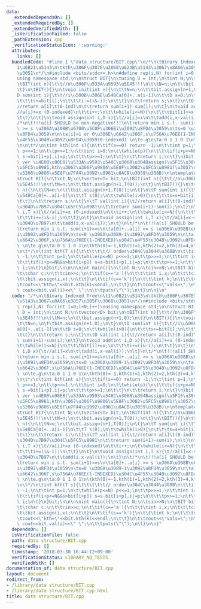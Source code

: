 ```yaml
---
data:
  _extendedDependsOn: []
  _extendedRequiredBy: []
  _extendedVerifiedWith: []
  _isVerificationFailed: false
  _pathExtension: cpp
  _verificationStatusIcon: ':warning:'
  attributes:
    links: []
  bundledCode: "#line 1 \"data structure/BIT.cpp\"\n/*\n\tBinary Indexed Tree\n\t\
    1\u6B21\u5143\n\tkth\u306F\u307E\u3060\u624B\u5143\u3067\u8A66\u3057\u305F\u3060\
    \u3051\n*/\n#include <bits/stdc++.h>\n#define rep(i,N) for(int i=0;i<N;i++)\n\
    using namespace std;\n\nstruct BIT{\n\tusing D = int;\n\tint N;\n\tvector<D> bit;\n\
    \tBIT(int n){\t\t//n\u306F\u533A\u9593\u5E45!!!\n\t\tN=n;\n\t\tbit.assign(n+1,0);\n\
    \t}\n\tBIT(){}\n\tvoid init(int n){\n\t\tN=n;\n\t\tbit.assign(n+1,0);\n\t}\n\t\
    D sum(int i){\t\t//i\u500B\u306E\u548Ca[0]+..a[i-1]\n\t\tD s=0;\n\t\twhile(i>0){\n\
    \t\t\ts+=bit[i];\n\t\t\ti-=(i&-i);\n\t\t}\n\t\treturn s;\n\t}\n\tD val(int i){\t\
    //return a[i]\t(0-ind)\n\t\treturn sum(i+1)-sum(i);\n\t}\n\tvoid add(int i,D x){\t\
    //a[i]+=x (0-indexed)\n\t\ti++;\n\t\twhile(i<=N){\n\t\t\tbit[i]+=x;\n\t\t\ti+=(i&-i);\n\
    \t\t}\n\t}\n\tvoid assign(int i,D x){\t//a[i]=x\n\t\tadd(i,x-val(i));\n\t}\n\t\
    /*\n\t!!!a[i] SHOULD be non-negative!!!\n\treturn min i s.t. sum(i+1)>=s\n\ta[0]+..a[i]\
    \ >= s \u306A\u308B\u6700\u5C0F\u306Ei\u3092\u8FD4\u3059\n\ts=0 \u306A\u3089-1\u3092\
    \u8FD4\u3059\n\n\ta[i]=1 or 0\u306E\u6642\u306F,s\u756A\u76EE(1-INDEXED)\u304C\
    \u4F55\u304B\u3092\u8FD4\u3059(0-indexed) \n\te.g\n\ta:0 1 1 0 1\n\tkth(0)=-1,kth(1)=1,kth(2)=2,kth(3)=4,kth(4>=)=5\n\
    \n\n\t*/\n\tint kth(int s){\n\t\tif(s==0) return -1;\n\t\tint p=1;\n\t\twhile(p<=N)\
    \ p<<=1;\n\t\tp>>=1;\n\t\tint i=0;\n\t\twhile(p){\n\t\t\tif(i+p<=N&&s>bit[i+p])\
    \ s-=bit[i+p],i|=p;\n\t\t\tp>>=1;\n\t\t}\n\t\treturn i;\n\t}\n}bit;\n\n//template\
    \ ver \u4E00\u90E8(\u533A\u9593\u548C\u3068\u304Bassign)\u5F15\u304D\u7B97\u304C\
    \u5FC5\u8981,kth\u3067\u306F\u9806\u5E8F\u3082\u5FC5\u8981(\u3057\u304B\u3082\u591A\
    \u5206\u9806\u5E8F\u7FA4\u3092\u8981\u8ACB\u3059\u308B)\n\ntemplate<class T>\n\
    struct BIT{\n\tint N;\n\tvector<T> bit;\n\tBIT(int n){\t\t//n\u306F\u533A\u9593\
    \u5E45!!!\n\t\tN=n;\n\t\tbit.assign(n+1,T(0));\n\t}\n\tBIT(){}\n\tvoid init(int\
    \ n){\n\t\tN=n;\n\t\tbit.assign(n+1,T(0));\n\t}\n\tT sum(int i){\t\t//i\u500B\u306E\
    \u548Ca[0]+..a[i-1]\n\t\tT s(0);\n\t\twhile(i>0){\n\t\t\ts=s+bit[i];\n\t\t\ti-=(i&-i);\n\
    \t\t}\n\t\treturn s;\n\t}\n\tT val(int i){\t//return a[i]\t(0-ind)\t\t//\u5F15\
    \u304D\u7B97\u304C\u5FC5\u8981\n\t\treturn sum(i+1)-sum(i);\n\t}\n\tvoid add(int\
    \ i,T x){\t//a[i]+=x (0-indexed)\n\t\ti++;\n\t\twhile(i<=N){\n\t\t\tbit[i]=bit[i]+x;\n\
    \t\t\ti+=(i&-i);\n\t\t}\n\t}\n\tvoid assign(int i,T x){\t//a[i]=x-val\t\t//\u5F15\
    \u304D\u7B97\n\t\tadd(i,x-val(i));\n\t}\n\t/*\n\t!!!a[i] SHOULD be non-negative!!!\n\
    \treturn min i s.t. sum(i+1)>=s\n\ta[0]+..a[i] >= s \u306A\u308B\u6700\u5C0F\u306E\
    i\u3092\u8FD4\u3059\n\ts=0 \u306A\u3089-1\u3092\u8FD4\u3059\n\n\ta[i]=1 or 0\u306E\
    \u6642\u306F,s\u756A\u76EE(1-INDEXED)\u304C\u4F55\u304B\u3092\u8FD4\u3059(0-indexed)\
    \ \n\te.g\n\ta:0 1 1 0 1\n\tkth(0)=-1,kth(1)=1,kth(2)=2,kth(3)=4,kth(4>=)=5\n\n\
    \n\t*/\n\tint kth(T s){\t\t\t\t\t// order\u304C\u3044\u308B\n\t\tif(s==T(0)) return\
    \ -1;\n\t\tint p=1;\n\t\twhile(p<=N) p<<=1;\n\t\tp>>=1;\n\t\tint i=0;\n\t\twhile(p){\n\
    \t\t\tif(i+p<=N&&s>bit[i+p]) s=s-bit[i+p],i|=p;\n\t\t\tp>>=1;\n\t\t}\n\t\treturn\
    \ i;\n\t}\n}bit;\n\n\n\nint main(){\n\tint N;\n\tcin>>N;\n\tBIT bit(N);\n\twhile(true){\n\
    \t\tchar c;\n\t\tcin>>c;\n\t\tif(c=='a'){\n\t\t\tint i,x;\n\t\t\tcin>>i>>x;\n\t\
    \t\tbit.assign(i,x);\n\t\t}\n\t\tif(c=='k'){\n\t\t\tint k;\n\t\t\tcin>>k;\n\t\t\
    \tcout<<\"kth=\"<<bit.kth(k)<<endl;\n\t\t}\n\t\tcout<<\"vals=\";\n\t\trep(i,N)\
    \ cout<<bit.val(i)<<\" \";\n\t\tputs(\"\");\n\t}\n\n}\n"
  code: "/*\n\tBinary Indexed Tree\n\t1\u6B21\u5143\n\tkth\u306F\u307E\u3060\u624B\
    \u5143\u3067\u8A66\u3057\u305F\u3060\u3051\n*/\n#include <bits/stdc++.h>\n#define\
    \ rep(i,N) for(int i=0;i<N;i++)\nusing namespace std;\n\nstruct BIT{\n\tusing\
    \ D = int;\n\tint N;\n\tvector<D> bit;\n\tBIT(int n){\t\t//n\u306F\u533A\u9593\
    \u5E45!!!\n\t\tN=n;\n\t\tbit.assign(n+1,0);\n\t}\n\tBIT(){}\n\tvoid init(int n){\n\
    \t\tN=n;\n\t\tbit.assign(n+1,0);\n\t}\n\tD sum(int i){\t\t//i\u500B\u306E\u548C\
    a[0]+..a[i-1]\n\t\tD s=0;\n\t\twhile(i>0){\n\t\t\ts+=bit[i];\n\t\t\ti-=(i&-i);\n\
    \t\t}\n\t\treturn s;\n\t}\n\tD val(int i){\t//return a[i]\t(0-ind)\n\t\treturn\
    \ sum(i+1)-sum(i);\n\t}\n\tvoid add(int i,D x){\t//a[i]+=x (0-indexed)\n\t\ti++;\n\
    \t\twhile(i<=N){\n\t\t\tbit[i]+=x;\n\t\t\ti+=(i&-i);\n\t\t}\n\t}\n\tvoid assign(int\
    \ i,D x){\t//a[i]=x\n\t\tadd(i,x-val(i));\n\t}\n\t/*\n\t!!!a[i] SHOULD be non-negative!!!\n\
    \treturn min i s.t. sum(i+1)>=s\n\ta[0]+..a[i] >= s \u306A\u308B\u6700\u5C0F\u306E\
    i\u3092\u8FD4\u3059\n\ts=0 \u306A\u3089-1\u3092\u8FD4\u3059\n\n\ta[i]=1 or 0\u306E\
    \u6642\u306F,s\u756A\u76EE(1-INDEXED)\u304C\u4F55\u304B\u3092\u8FD4\u3059(0-indexed)\
    \ \n\te.g\n\ta:0 1 1 0 1\n\tkth(0)=-1,kth(1)=1,kth(2)=2,kth(3)=4,kth(4>=)=5\n\n\
    \n\t*/\n\tint kth(int s){\n\t\tif(s==0) return -1;\n\t\tint p=1;\n\t\twhile(p<=N)\
    \ p<<=1;\n\t\tp>>=1;\n\t\tint i=0;\n\t\twhile(p){\n\t\t\tif(i+p<=N&&s>bit[i+p])\
    \ s-=bit[i+p],i|=p;\n\t\t\tp>>=1;\n\t\t}\n\t\treturn i;\n\t}\n}bit;\n\n//template\
    \ ver \u4E00\u90E8(\u533A\u9593\u548C\u3068\u304Bassign)\u5F15\u304D\u7B97\u304C\
    \u5FC5\u8981,kth\u3067\u306F\u9806\u5E8F\u3082\u5FC5\u8981(\u3057\u304B\u3082\u591A\
    \u5206\u9806\u5E8F\u7FA4\u3092\u8981\u8ACB\u3059\u308B)\n\ntemplate<class T>\n\
    struct BIT{\n\tint N;\n\tvector<T> bit;\n\tBIT(int n){\t\t//n\u306F\u533A\u9593\
    \u5E45!!!\n\t\tN=n;\n\t\tbit.assign(n+1,T(0));\n\t}\n\tBIT(){}\n\tvoid init(int\
    \ n){\n\t\tN=n;\n\t\tbit.assign(n+1,T(0));\n\t}\n\tT sum(int i){\t\t//i\u500B\u306E\
    \u548Ca[0]+..a[i-1]\n\t\tT s(0);\n\t\twhile(i>0){\n\t\t\ts=s+bit[i];\n\t\t\ti-=(i&-i);\n\
    \t\t}\n\t\treturn s;\n\t}\n\tT val(int i){\t//return a[i]\t(0-ind)\t\t//\u5F15\
    \u304D\u7B97\u304C\u5FC5\u8981\n\t\treturn sum(i+1)-sum(i);\n\t}\n\tvoid add(int\
    \ i,T x){\t//a[i]+=x (0-indexed)\n\t\ti++;\n\t\twhile(i<=N){\n\t\t\tbit[i]=bit[i]+x;\n\
    \t\t\ti+=(i&-i);\n\t\t}\n\t}\n\tvoid assign(int i,T x){\t//a[i]=x-val\t\t//\u5F15\
    \u304D\u7B97\n\t\tadd(i,x-val(i));\n\t}\n\t/*\n\t!!!a[i] SHOULD be non-negative!!!\n\
    \treturn min i s.t. sum(i+1)>=s\n\ta[0]+..a[i] >= s \u306A\u308B\u6700\u5C0F\u306E\
    i\u3092\u8FD4\u3059\n\ts=0 \u306A\u3089-1\u3092\u8FD4\u3059\n\n\ta[i]=1 or 0\u306E\
    \u6642\u306F,s\u756A\u76EE(1-INDEXED)\u304C\u4F55\u304B\u3092\u8FD4\u3059(0-indexed)\
    \ \n\te.g\n\ta:0 1 1 0 1\n\tkth(0)=-1,kth(1)=1,kth(2)=2,kth(3)=4,kth(4>=)=5\n\n\
    \n\t*/\n\tint kth(T s){\t\t\t\t\t// order\u304C\u3044\u308B\n\t\tif(s==T(0)) return\
    \ -1;\n\t\tint p=1;\n\t\twhile(p<=N) p<<=1;\n\t\tp>>=1;\n\t\tint i=0;\n\t\twhile(p){\n\
    \t\t\tif(i+p<=N&&s>bit[i+p]) s=s-bit[i+p],i|=p;\n\t\t\tp>>=1;\n\t\t}\n\t\treturn\
    \ i;\n\t}\n}bit;\n\n\n\nint main(){\n\tint N;\n\tcin>>N;\n\tBIT bit(N);\n\twhile(true){\n\
    \t\tchar c;\n\t\tcin>>c;\n\t\tif(c=='a'){\n\t\t\tint i,x;\n\t\t\tcin>>i>>x;\n\t\
    \t\tbit.assign(i,x);\n\t\t}\n\t\tif(c=='k'){\n\t\t\tint k;\n\t\t\tcin>>k;\n\t\t\
    \tcout<<\"kth=\"<<bit.kth(k)<<endl;\n\t\t}\n\t\tcout<<\"vals=\";\n\t\trep(i,N)\
    \ cout<<bit.val(i)<<\" \";\n\t\tputs(\"\");\n\t}\n\n}"
  dependsOn: []
  isVerificationFile: false
  path: data structure/BIT.cpp
  requiredBy: []
  timestamp: '2018-03-30 16:44:12+09:00'
  verificationStatus: LIBRARY_NO_TESTS
  verifiedWith: []
documentation_of: data structure/BIT.cpp
layout: document
redirect_from:
- /library/data structure/BIT.cpp
- /library/data structure/BIT.cpp.html
title: data structure/BIT.cpp
---
```

